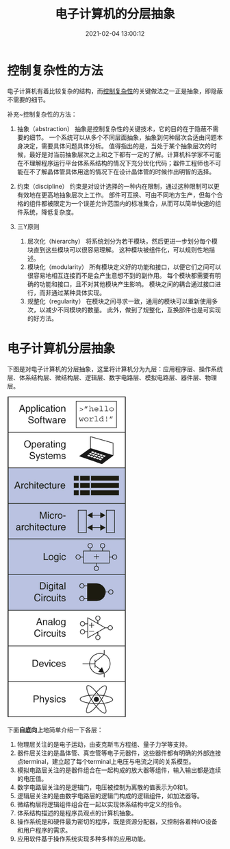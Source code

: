 ﻿---
title: 电子计算机的分层抽象
date: 2021-02-04 13:00:12
summary: 本文介绍电子计算机的分层抽象。
tags:
- 计算机科学基础
categories:
- 计算机科学基础
---

# 控制复杂性的方法

电子计算机有着比较复杂的结构，而[控制复杂性](https://blankspace.blog.csdn.net/article/details/101912284)的关键做法之一正是抽象，即隐蔽不需要的细节。

补充~控制复杂性的方法：
1. 抽象（abstraction）
抽象是控制复杂性的关键技术，它的目的在于隐蔽不需要的细节。
一个系统可以从多个不同层面抽象，抽象到何种层次合适由问题本身决定，需要具体问题具体分析。
值得指出的是，当处于某个抽象层次的时候，最好是对当前抽象层次之上和之下都有一定的了解。计算机科学家不可能在不理解程序运行平台体系系结构的情况下充分优化代码；器件工程师也不可能在不了解晶体管具体用途的情况下在设计晶体管的时候作出明智的选择。

2. 约束（discipline）
约束是对设计选择的一种内在限制，通过这种限制可以更有效地在更高地抽象层次上工作。
 部件可互换、可由不同地方生产，但每个合格的组件都被限定为一个误差允许范围内的标准集合，从而可以简单快速的组件系统，降低复杂度。

3. 三Y原则 
    1. 层次化（hierarchy）
    将系统划分为若干模块，然后更进一步划分每个模块直到这些模块可以很容易理解。
    这种模块被组件化，可以规则性地描述。
    2. 模块化（modularity）
    所有模块定义好的功能和接口，以便它们之间可以很容易地相互连接而不是会产生意想不到的副作用。
    每个模块都需要有明确的功能和接口，且不对其他模块产生影响。
    模块之间的耦合通过接口进行，而非通过某种具体实现。
    3. 规整化（regularity）
				在模块之间寻求一致，通用的模块可以重新使用多次，以减少不同模块的数量。
				此外，做到了规整化，互换部件也是可实现的好方法。

# 电子计算机分层抽象

下图是对电子计算机的分层抽象，这里将计算机分为九层：应用程序层、操作系统层、体系结构层、微结构层、逻辑层、数字电路层、模拟电路层、器件层、物理层。

![电子计算机的分层抽象](../../images/计算机科学基础/电子计算机的分层抽象/1.png)

下面**自底向上**地简单介绍一下各层：
1. 物理层关注的是电子运动，由麦克斯韦方程组、量子力学等支持。
2. 器件层关注的是晶体管、真空管等电子元器件，这些器件都有明确的外部连接点terminal，建立起了每个terminal上电压与电流之间的关系模型。
3. 模拟电路层关注的是器件组合在一起构成的放大器等组件，输入输出都是连续的电压值。
4. 数字电路层关注的是逻辑门，电压被控制为离散的值表示为0和1。
5. 逻辑层关注的是由数字电路层的逻辑门构成的逻辑组件，如加法器等。
6. 微结构层将逻辑组件组合在一起以实现体系结构中定义的指令。
7. 体系结构描述的是程序员观点的计算机抽象。
8. 操作系统是和硬件最为密切的程序，既是资源分配器，又控制各着种I/O设备和用户程序的需求。
9. 应用软件基于操作系统实现多种多样的应用功能。




